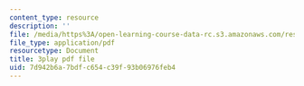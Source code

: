 ```yaml
---
content_type: resource
description: ''
file: /media/https%3A/open-learning-course-data-rc.s3.amazonaws.com/res-8-007-cosmic-origin-of-the-chemical-elements-fall-2019/7d942b6a7bdfc654c39f93b06976feb4_4bwMeTKC0M4.pdf
file_type: application/pdf
resourcetype: Document
title: 3play pdf file
uid: 7d942b6a-7bdf-c654-c39f-93b06976feb4
---
```

